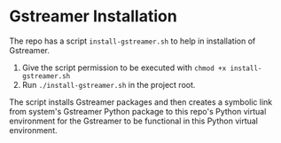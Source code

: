 # Gstreamer Installation
The repo has a script `install-gstreamer.sh` to help in installation of Gstreamer.
1. Give the script permission to be executed with `chmod +x install-gstreamer.sh`
2. Run `./install-gstreamer.sh` in the project root.

The script installs Gstreamer packages and then creates a symbolic link from system's Gstreamer Python package to this repo's Python virtual environment for the Gstreamer to be functional in this Python virtual environment.
